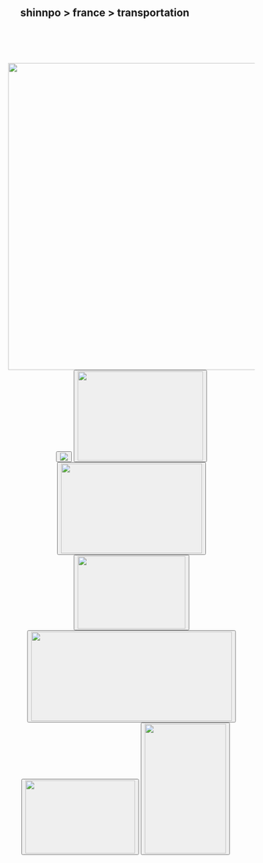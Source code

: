 <!DOCTYPE html>
<html>
  <title> shinnpo: transportation
  </title>
  <head>
    <meta charset="utf-8">
    <meta name="viewport" content="width=device-width, initial-scale=1">
    <link rel="stylesheet" href="https://maxcdn.bootstrapcdn.com/bootstrap/3.3.7/css/bootstrap.min.css">
    <script src="https://ajax.googleapis.com/ajax/libs/jquery/3.2.1/jquery.min.js"></script>
    <script src="https://maxcdn.bootstrapcdn.com/bootstrap/3.3.7/js/bootstrap.min.js"></script>
    <link rel="stylesheet" href="https://cdnjs.cloudflare.com/ajax/libs/balloon-css/0.4.0/balloon.min.css">
    <link rel="stylesheet" href="index.css">
  </head>
  <body>
      <h2>&nbsp;&nbsp;&nbsp;&nbsp;&nbsp;shinnpo > france > transportation</h2>
      <br>
      <div class="container bg-info">
        <h4>&nbsp;</h4>
        <div class="container">
          <div style="text-align:center; position: relative; left: 0; top: 0;">
            <img width="1074" height="626" src="https://preview.ibb.co/hehmjk/transportation_bg.png" class="game-bg"/>
            <audio id="boatAudio" src="http://dw.convertfiles.com/files/0105574001501020426/un%20bateau.mp3"></audio>
              <button onclick="document.getElementById('boatAudio').play()" class="boat opa"
              data-balloon="un bataeu" data-balloon-pos="left">
              <img src="https://image.ibb.co/hqjox5/boat.jpg">
              </button>
            <audio id="airplaneAudio" src="http://dw.convertfiles.com/files/0657914001501020533/un%20avion.mp3"></audio>
              <button onclick="document.getElementById('airplaneAudio').play()" class="airplane opa"
              data-balloon="un avion" data-balloon-pos="down">
              <img src= "https://preview.ibb.co/fy4Gjk/airplane.png" width="256.8" height="182.4">
              </button>
            <audio id="busAudio" src="http://dw.convertfiles.com/files/0512267001501020470/un%20bus.mp3"></audio>
              <button onclick="document.getElementById('busAudio').play()" class="bus opa"
              data-balloon="un bus" data-balloon-pos="right">
              <img src="https://preview.ibb.co/d4yyx5/bus.png" width="288" height="182.4">
              </button>
            <audio id="carAudio" src="http://dw.convertfiles.com/files/0421722001501020191/un%20voiture.mp3"></audio>
              <button onclick="document.getElementById('carAudio').play()" class="car opa"
              data-balloon="un voiture" data-balloon-pos="up">
              <img src="https://preview.ibb.co/j9igH5/car.png" width="220.5" height="148.5">
              </button>
            <audio id="subwayAudio" src="http://dw.convertfiles.com/files/0264814001501019995/le%20metro.mp3"></audio>
              <button onclick="document.getElementById('subwayAudio').play()" class="subway opa"
              data-balloon="le métro" data-balloon-pos="up">
              <img src="http://image.ibb.co/m65dh5/subway.png" width="409.6" height="182">
              </button>
            <audio id="taxiAudio" src="http://dw.convertfiles.com/files/0595308001501020577/un%20taxi.mp3"></audio>
              <button onclick="document.getElementById('taxiAudio').play()" class="taxi opa"
              data-balloon="un taxi" data-balloon-pos="left">
              <img src="http://preview.ibb.co/hQQz4k/taxi.png" width="223.8" height="148.5">
              </button>
            <audio id="samAudio" src=""></audio>
              <button onclick="document.getElementById('samAudio').play()" class="sam opa"
               data-balloon-length="medium" data-balloon-visible data-balloon="hover over an object to see the name of it! click it to hear it!" data-balloon-pos="right">
              <img src="http://image.ibb.co/kSaTVQ/sam.png" width="166.8" height="263.4">
              </button>
            &nbsp;&nbsp;&nbsp;&nbsp;&nbsp;
        </div>
        <h4>&nbsp;</h4>
      </div>
  </body>
</html>
